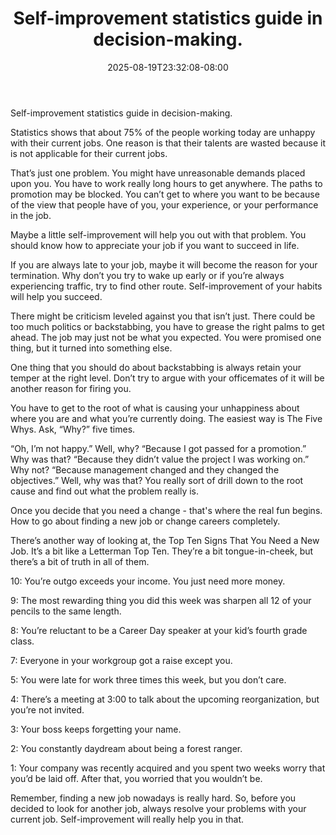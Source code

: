 ﻿---
title: "Self-improvement statistics guide in decision-making."
date: 2025-08-19T23:32:08-08:00
description: "25-ARTICLES Tips for Web Success"
featured_image: "/images/25-ARTICLES.jpg"
tags: ["25 ARTICLES"]
---

Self-improvement statistics guide in decision-making.


Statistics shows that about 75% of the people working today are unhappy with their current jobs. One reason is that their talents are wasted because it is not applicable for their current jobs.

That’s just one problem. You might have unreasonable demands placed upon you. You have to work really long hours to get anywhere. The paths to promotion may be blocked. You can’t get to where you want to be because of the view that people have of you, your experience, or your performance in the job.

Maybe a little self-improvement will help you out with that problem. You should know how to appreciate your job if you want to succeed in life.

If you are always late to your job, maybe it will become the reason for your termination. Why don’t you try to wake up early or if you’re always experiencing traffic, try to find other route. Self-improvement of your habits will help you succeed.

There might be criticism leveled against you that isn’t just. There could be too much politics or backstabbing, you have to grease the right palms to get ahead. The job may just not be what you expected. You were promised one thing, but it turned into something else.

One thing that you should do about backstabbing is always retain your temper at the right level. Don’t try to argue with your officemates of it will be another reason for firing you.

You have to get to the root of what is causing your unhappiness about where you are and what you’re currently doing. The easiest way is The Five Whys. Ask, “Why?” five times.

“Oh, I’m not happy.” Well, why? “Because I got passed for a promotion.” Why was that? “Because they didn’t value the project I was working on.” Why not? “Because management changed and they changed the objectives.” Well, why was that? You really sort of drill down to the root cause and find out what the problem really is.

Once you decide that you need a change - that's where the real fun begins. How to go about finding a new job or change careers completely.

There’s another way of looking at, the Top Ten Signs That You Need a New Job. It’s a bit like a Letterman Top Ten. They’re a bit tongue-in-cheek, but there’s a bit of truth in all of them.

10: You’re outgo exceeds your income. You just need more money.

9: The most rewarding thing you did this week was sharpen all 12 of your pencils to the same length.

8: You’re reluctant to be a Career Day speaker at your kid’s fourth grade class.

7: Everyone in your workgroup got a raise except you.

5: You were late for work three times this week, but you don’t care.

4: There’s a meeting at 3:00 to talk about the upcoming reorganization, but you’re not invited.

3: Your boss keeps forgetting your name.

2: You constantly daydream about being a forest ranger.

1: Your company was recently acquired and you spent two weeks worry that you’d be laid off. After that, you worried that you wouldn’t be.

Remember, finding a new job nowadays is really hard. So, before you decided to look for another job, always resolve your problems with your current job. Self-improvement will really help you in that.



